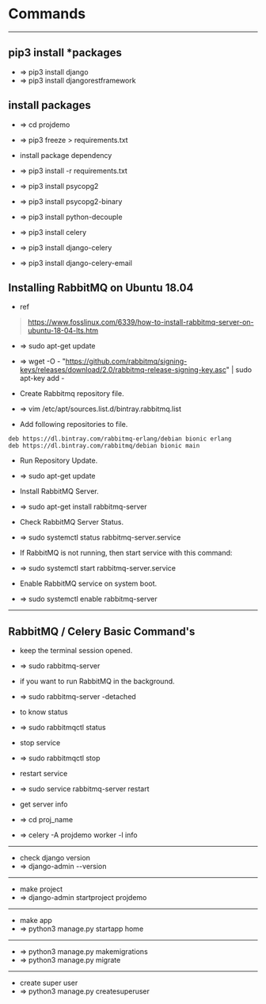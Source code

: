 # Commands
	

---
## pip3 install *packages
- => pip3 install django
- => pip3 install djangorestframework

## install packages
- => cd projdemo
- => pip3 freeze > requirements.txt
- install package dependency
- => pip3 install -r requirements.txt

- => pip3 install psycopg2
- => pip3 install psycopg2-binary
- => pip3 install python-decouple

- => pip3 install celery
- => pip3 install django-celery
- => pip3 install django-celery-email


## Installing RabbitMQ on Ubuntu 18.04
- ref
>https://www.fosslinux.com/6339/how-to-install-rabbitmq-server-on-ubuntu-18-04-lts.htm

- => sudo apt-get update
- => wget -O - "https://github.com/rabbitmq/signing-keys/releases/download/2.0/rabbitmq-release-signing-key.asc" | sudo apt-key add -

- Create Rabbitmq repository file.
- => vim /etc/apt/sources.list.d/bintray.rabbitmq.list

- Add following repositories to file.
```
deb https://dl.bintray.com/rabbitmq-erlang/debian bionic erlang
deb https://dl.bintray.com/rabbitmq/debian bionic main
```

- Run Repository Update.
- => sudo apt-get update

- Install RabbitMQ Server.
- => sudo apt-get install rabbitmq-server
- Check RabbitMQ Server Status.
- => sudo systemctl status rabbitmq-server.service
- If RabbitMQ is not running, then start service with this command:
- => sudo systemctl start rabbitmq-server.service
- Enable RabbitMQ service on system boot.
- => sudo systemctl enable rabbitmq-server

---
## RabbitMQ / Celery Basic Command's
- keep the terminal session opened.
- => sudo rabbitmq-server

- if you want to run RabbitMQ in the background.
- => sudo rabbitmq-server -detached

- to know status
- => sudo rabbitmqctl status

- stop service
- => sudo rabbitmqctl stop

- restart service
- => sudo service rabbitmq-server restart

- get server info
- => cd proj_name
- => celery -A projdemo worker -l info



---
- check django version
- => django-admin --version


---
- make project
- => django-admin startproject projdemo

---
- make app
- => python3 manage.py startapp home


---
- => python3 manage.py makemigrations
- => python3 manage.py migrate


---
- create super user
- => python3 manage.py createsuperuser